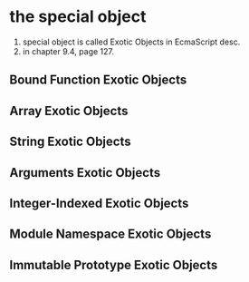 # the special object

1. special object is called Exotic Objects in EcmaScript desc.
2. in chapter 9.4, page 127.

## Bound Function Exotic Objects

## Array Exotic Objects

## String Exotic Objects

## Arguments Exotic Objects

## Integer-Indexed Exotic Objects

## Module Namespace Exotic Objects

## Immutable Prototype Exotic Objects
